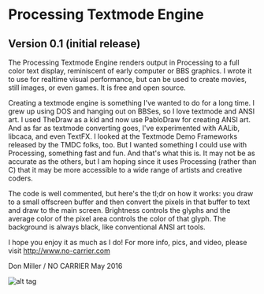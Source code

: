 # Processing Textmode Engine
## Version 0.1 (initial release)

The Processing Textmode Engine renders output in Processing to a full color text display,
reminiscent of early computer or BBS graphics. I wrote it to use for realtime
visual performance, but can be used to create movies, still images, or even games.
It is free and open source.

Creating a textmode engine is something I've wanted to do for a long time. I
grew up using DOS and hanging out on BBSes, so I love textmode and ANSI art. I
used TheDraw as a kid and now use PabloDraw for creating ANSI art. And as far as
textmode converting goes, I've experimented with AALib, libcaca, and even TextFX.
I looked at the Textmode Demo Frameworks released by the TMDC folks, too. But I wanted
something I could use with Processing, something fast and fun. And that's what
this is. It may not be as accurate as the others, but I am hoping since it uses
Processing (rather than C) that it may be more accessible to a wide range of
artists and creative coders.

The code is well commented, but here's the tl;dr on how it works: you draw to a small
offscreen buffer and then convert the pixels in that buffer to text and draw to the
main screen. Brightness controls the glyphs and the average color of the pixel area
controls the color of that glyph. The background is always black, like conventional
ANSI art tools.

I hope you enjoy it as much as I do! For more info, pics, and video, please
visit http://www.no-carrier.com

Don Miller / NO CARRIER
May 2016

![alt tag](http://www.no-carrier.com/img/lightSynth640_c.png)
